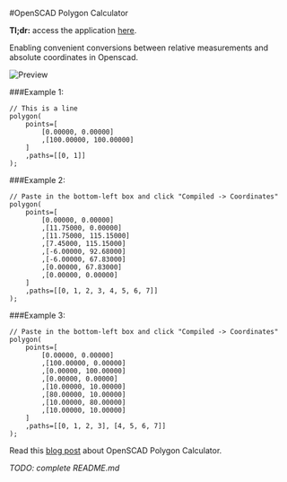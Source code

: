 #OpenSCAD Polygon Calculator

**Tl;dr:** access the application [here](https://ben-z.github.io/OpenSCAD-Polygon-Calculator).

Enabling convenient conversions between relative measurements and absolute coordinates in Openscad.

![Preview](https://ben-z.github.io/assets/Polygon-Calculator-Result.png)

###Example 1:

```openscad
// This is a line
polygon(
	points=[
		[0.00000, 0.00000]
		,[100.00000, 100.00000]
	]
	,paths=[[0, 1]]
);
```

###Example 2:

```openscad
// Paste in the bottom-left box and click "Compiled -> Coordinates"
polygon(
	points=[
		[0.00000, 0.00000]
		,[11.75000, 0.00000]
		,[11.75000, 115.15000]
		,[7.45000, 115.15000]
		,[-6.00000, 92.68000]
		,[-6.00000, 67.83000]
		,[0.00000, 67.83000]
		,[0.00000, 0.00000]
	]
	,paths=[[0, 1, 2, 3, 4, 5, 6, 7]]
);
```

###Example 3: 


```openscad
// Paste in the bottom-left box and click "Compiled -> Coordinates"
polygon(
	points=[
		[0.00000, 0.00000]
		,[100.00000, 0.00000]
		,[0.00000, 100.00000]
		,[0.00000, 0.00000]
		,[10.00000, 10.00000]
		,[80.00000, 10.00000]
		,[10.00000, 80.00000]
		,[10.00000, 10.00000]
	]
	,paths=[[0, 1, 2, 3], [4, 5, 6, 7]]
);
```

Read this [blog post](https://ben-z.github.io/openscad/reactjs/2015/04/12/openscad-polygon-calculator/) about OpenSCAD Polygon Calculator.

*TODO: complete README.md*

